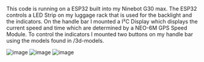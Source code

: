 This code is running on a ESP32 built into my Ninebot G30 max.
The ESP32 controls a LED Strip on my luggage rack that is used for the backlight and the indicators. On the handle bar I mounted a I²C Display which displays the current speed and time which are determined by a NEO-6M GPS Speed Module.
To control the indicators I mounted two buttons on my handle bar using the models found in /3d-models.


![image](https://github.com/oliver-koss/escooter-blinker/assets/39134647/49112e6d-bd27-4155-881c-f31d27f3b6c9)
![image](https://github.com/oliver-koss/escooter-blinker/assets/39134647/5b397241-0645-497d-954d-f3757b60bcf2)
![image](https://github.com/oliver-koss/escooter-blinker/assets/39134647/315ffd7e-d827-40ea-80e4-79f8feb73fb1)

